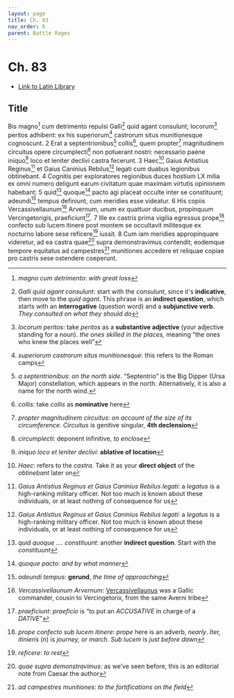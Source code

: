 ```yaml
---
layout: page
title: Ch. 83
nav_order: 6
parent: Battle Rages
---
```


# Ch. 83

- [Link to Latin Library](https://www.thelatinlibrary.com/caesar/gallic/gall7.shtml#83)

## Title 

Bis magno[^1] cum detrimento repulsi Galli[^2] quid agant consulunt; locorum[^3] peritos adhibent: ex his superiorum[^4] castrorum situs munitionesque cognoscunt. 2 Erat a septentrionibus[^5] collis[^6], quem propter[^7] magnitudinem circuitus opere circumplecti[^8] non potuerant nostri: necessario paene iniquo[^9] loco et leniter declivi castra fecerunt. 3 Haec[^10] Gaius Antistius Reginus[^11] et Gaius Caninius Rebilus[^11] legati cum duabus legionibus obtinebant. 4 Cognitis per exploratores regionibus duces hostium LX milia ex omni numero deligunt earum civitatum quae maximam virtutis opinionem habebant; 5 quid[^12] quoque[^13] pacto agi placeat occulte inter se constituunt; adeundi[^14] tempus definiunt, cum meridies esse videatur. 6 His copiis Vercassivellaunum[^15] Arvernum, unum ex quattuor ducibus, propinquum Vercingetorigis, praeficiunt[^16]. 7 Ille ex castris prima vigilia egressus prope[^17] confecto sub lucem itinere post montem se occultavit militesque ex nocturno labore sese reficere[^18] iussit. 8 Cum iam meridies appropinquare videretur, ad ea castra quae[^19] supra demonstravimus contendit; eodemque tempore equitatus ad campestres[^20] munitiones accedere et reliquae copiae pro castris sese ostendere coeperunt.


[^1]: *magno cum detrimento*: *with great loss*

[^2]: *Galli quid agant consulunt*: start with the *consulunt*, since it's **indicative**, then move to the *quid agant*. This phrase is an **indirect question**, which starts with an **interrogative** (question word) and a **subjunctive verb**. *They consulted on what they should do*

[^3]: *locorum peritos*: take *peritos* as a **substantive adjective** (your adjective standing for a noun). *the ones skilled in the places,* meaning “the ones who knew the places well”

[^4]: *superiorum castrorum situs munitionesque*: this refers to the Roman camps

[^5]: *a septentrionibus*: *on the north side*. “Septentrio” is the Big Dipper (Ursa Major) constellation, which appears in the north. Alternatively, it is also a name for the north wind.

[^6]: *collis*: take *collis* as **nominative** here

[^7]: *propter magnitudinem circuitus*: *on account of the size of its circumference*.  *Circuitus* is genitive singular, **4th declension**

[^8]: *circumplecti*: deponent infinitive, *to enclose*

[^9]: *iniquo loco et leniter declivi*: **ablative of location**

[^10]: *Haec*: refers to the *castra.* Take it as your **direct object** of the *obtinebant* later on

[^11]: *Gaius Antistius Reginus et Gaius Caninius Rebilus legati*: a *legatus* is a high-ranking military officer. Not too much is known about these individuals, or at least nothing of consequence for us

[^12]: *quid quoque …. constituunt*: another **indirect question**. Start with the *constituunt*

[^13]: *quoque pacto*: *and by what manner*

[^14]: *adeundi tempus*: **gerund**, *the time of approaching*

[^15]: *Vercassivellaunum Arvernum*: [Vercassivellaunus](https://en.wikipedia.org/wiki/Vercassivellaunos) was a Gallic commander, cousin to Vercingetorix, from the same Averni tribe

[^16]: *praeficiunt*: *praeficio* is “to put an *ACCUSATIVE* in charge of a *DATIVE*”

[^17]: *prope confecto sub lucem itinere*: *prope* here is an adverb, *nearly*. *Iter, itinieris* (n) is *journey, or march*. *Sub lucem* is *just before dawn*

[^18]: *reficere*: *to rest*

[^19]: *quae supra demonstravimus*: as we’ve seen before, this is an editorial note from Caesar the author

[^20]: *ad campestres munitiones*: *to the fortifications on the field*
